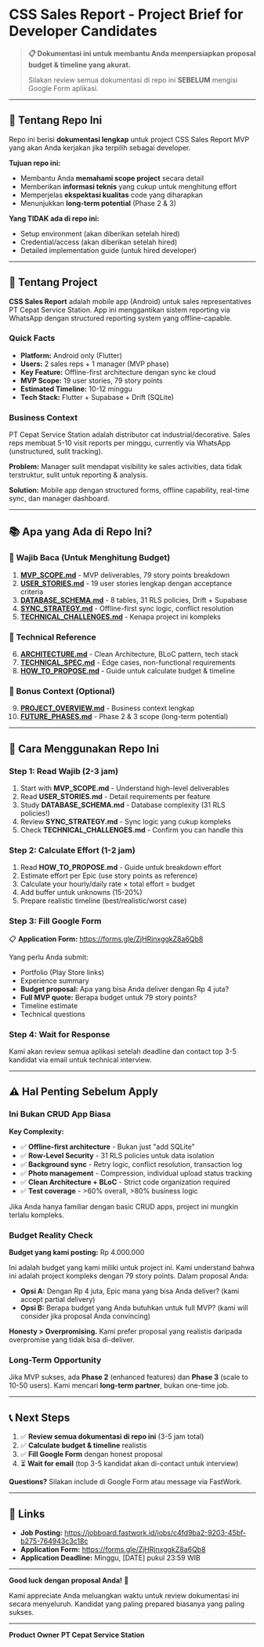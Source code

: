 # CSS Sales Report - Project Brief for Developer Candidates

> **📋 Dokumentasi ini untuk membantu Anda mempersiapkan proposal budget & timeline yang akurat.**
>
> Silakan review semua dokumentasi di repo ini **SEBELUM** mengisi Google Form aplikasi.

---

## 🎯 Tentang Repo Ini

Repo ini berisi **dokumentasi lengkap** untuk project CSS Sales Report MVP yang akan Anda kerjakan jika terpilih sebagai developer.

**Tujuan repo ini:**
- Membantu Anda **memahami scope project** secara detail
- Memberikan **informasi teknis** yang cukup untuk menghitung effort
- Memperjelas **ekspektasi kualitas** code yang diharapkan
- Menunjukkan **long-term potential** (Phase 2 & 3)

**Yang TIDAK ada di repo ini:**
- Setup environment (akan diberikan setelah hired)
- Credential/access (akan diberikan setelah hired)
- Detailed implementation guide (untuk hired developer)

---

## 📱 Tentang Project

**CSS Sales Report** adalah mobile app (Android) untuk sales representatives PT Cepat Service Station. App ini menggantikan sistem reporting via WhatsApp dengan structured reporting system yang offline-capable.

### Quick Facts
- **Platform:** Android only (Flutter)
- **Users:** 2 sales reps + 1 manager (MVP phase)
- **Key Feature:** Offline-first architecture dengan sync ke cloud
- **MVP Scope:** 19 user stories, 79 story points
- **Estimated Timeline:** 10-12 minggu
- **Tech Stack:** Flutter + Supabase + Drift (SQLite)

### Business Context
PT Cepat Service Station adalah distributor cat industrial/decorative. Sales reps membuat 5-10 visit reports per minggu, currently via WhatsApp (unstructured, sulit tracking).

**Problem:** Manager sulit mendapat visibility ke sales activities, data tidak terstruktur, sulit untuk reporting & analysis.

**Solution:** Mobile app dengan structured forms, offline capability, real-time sync, dan manager dashboard.

---

## 📚 Apa yang Ada di Repo Ini?

### 📖 Wajib Baca (Untuk Menghitung Budget)

1. **[MVP_SCOPE.md](./MVP_SCOPE.md)** - MVP deliverables, 79 story points breakdown
2. **[USER_STORIES.md](./USER_STORIES.md)** - 19 user stories lengkap dengan acceptance criteria
3. **[DATABASE_SCHEMA.md](./DATABASE_SCHEMA.md)** - 8 tables, 31 RLS policies, Drift + Supabase
4. **[SYNC_STRATEGY.md](./SYNC_STRATEGY.md)** - Offline-first sync logic, conflict resolution
5. **[TECHNICAL_CHALLENGES.md](./TECHNICAL_CHALLENGES.md)** - Kenapa project ini kompleks

### 🔧 Technical Reference

6. **[ARCHITECTURE.md](./ARCHITECTURE.md)** - Clean Architecture, BLoC pattern, tech stack
7. **[TECHNICAL_SPEC.md](./TECHNICAL_SPEC.md)** - Edge cases, non-functional requirements
8. **[HOW_TO_PROPOSE.md](./HOW_TO_PROPOSE.md)** - Guide untuk calculate budget & timeline

### 🔮 Bonus Context (Optional)

9. **[PROJECT_OVERVIEW.md](./PROJECT_OVERVIEW.md)** - Business context lengkap
10. **[FUTURE_PHASES.md](./FUTURE_PHASES.md)** - Phase 2 & 3 scope (long-term potential)

---

## 🚀 Cara Menggunakan Repo Ini

### Step 1: Read Wajib (2-3 jam)
1. Start with **MVP_SCOPE.md** - Understand high-level deliverables
2. Read **USER_STORIES.md** - Detail requirements per feature
3. Study **DATABASE_SCHEMA.md** - Database complexity (31 RLS policies!)
4. Review **SYNC_STRATEGY.md** - Sync logic yang cukup kompleks
5. Check **TECHNICAL_CHALLENGES.md** - Confirm you can handle this

### Step 2: Calculate Effort (1-2 jam)
1. Read **HOW_TO_PROPOSE.md** - Guide untuk breakdown effort
2. Estimate effort per Epic (use story points as reference)
3. Calculate your hourly/daily rate × total effort = budget
4. Add buffer untuk unknowns (15-20%)
5. Prepare realistic timeline (best/realistic/worst case)

### Step 3: Fill Google Form
📋 **Application Form:** https://forms.gle/ZjHRjnxggkZ8a6Qb8

Yang perlu Anda submit:
- Portfolio (Play Store links)
- Experience summary
- **Budget proposal:** Apa yang bisa Anda deliver dengan Rp 4 juta?
- **Full MVP quote:** Berapa budget untuk 79 story points?
- Timeline estimate
- Technical questions

### Step 4: Wait for Response
Kami akan review semua aplikasi setelah deadline dan contact top 3-5 kandidat via email untuk technical interview.

---

## ⚠️ Hal Penting Sebelum Apply

### Ini Bukan CRUD App Biasa

**Key Complexity:**
- ✅ **Offline-first architecture** - Bukan just "add SQLite"
- ✅ **Row-Level Security** - 31 RLS policies untuk data isolation
- ✅ **Background sync** - Retry logic, conflict resolution, transaction log
- ✅ **Photo management** - Compression, individual upload status tracking
- ✅ **Clean Architecture + BLoC** - Strict code organization required
- ✅ **Test coverage** - >60% overall, >80% business logic

Jika Anda hanya familiar dengan basic CRUD apps, project ini mungkin terlalu kompleks.

### Budget Reality Check

**Budget yang kami posting:** Rp 4.000.000

Ini adalah budget yang kami miliki untuk project ini. Kami understand bahwa ini adalah project kompleks dengan 79 story points. Dalam proposal Anda:
- **Opsi A:** Dengan Rp 4 juta, Epic mana yang bisa Anda deliver? (kami accept partial delivery)
- **Opsi B:** Berapa budget yang Anda butuhkan untuk full MVP? (kami will consider jika proposal Anda convincing)

**Honesty > Overpromising.** Kami prefer proposal yang realistis daripada overpromise yang tidak bisa di-deliver.

### Long-Term Opportunity

Jika MVP sukses, ada **Phase 2** (enhanced features) dan **Phase 3** (scale to 10-50 users). Kami mencari **long-term partner**, bukan one-time job.

---

## 📞 Next Steps

1. ✅ **Review semua dokumentasi di repo ini** (3-5 jam total)
2. ✅ **Calculate budget & timeline** realistis
3. ✅ **Fill Google Form** dengan honest proposal
4. ⏳ **Wait for email** (top 3-5 kandidat akan di-contact untuk interview)

**Questions?** Silakan include di Google Form atau message via FastWork.

---

## 🔗 Links

- **Job Posting:** https://jobboard.fastwork.id/jobs/c4fd9ba2-9203-45bf-b275-764943c3c18c
- **Application Form:** https://forms.gle/ZjHRjnxggkZ8a6Qb8
- **Application Deadline:** Minggu, [DATE] pukul 23:59 WIB

---

**Good luck dengan proposal Anda!** 🚀

Kami appreciate Anda meluangkan waktu untuk review dokumentasi ini secara menyeluruh. Kandidat yang paling prepared biasanya yang paling sukses.

---

**Product Owner**
**PT Cepat Service Station**
